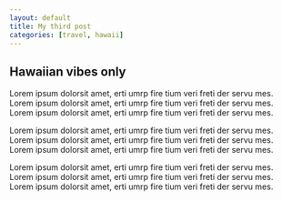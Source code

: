 ```yaml
---
layout: default
title: My third post
categories: [travel, hawaii]
---
```


## Hawaiian vibes only

Lorem ipsum dolorsit amet, erti umrp fire tium veri freti der servu mes. Lorem ipsum dolorsit amet, erti umrp fire tium veri freti der servu mes. Lorem ipsum dolorsit amet, erti umrp fire tium veri freti der servu mes.

Lorem ipsum dolorsit amet, erti umrp fire tium veri freti der servu mes. Lorem ipsum dolorsit amet, erti umrp fire tium veri freti der servu mes. Lorem ipsum dolorsit amet, erti umrp fire tium veri freti der servu mes.

Lorem ipsum dolorsit amet, erti umrp fire tium veri freti der servu mes. Lorem ipsum dolorsit amet, erti umrp fire tium veri freti der servu mes. Lorem ipsum dolorsit amet, erti umrp fire tium veri freti der servu mes.